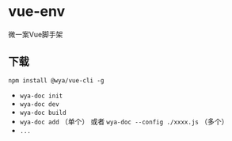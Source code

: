 # vue-env
微一案Vue脚手架

## 下载

```shell
npm install @wya/vue-cli -g 
```

- `wya-doc init`
- `wya-doc dev`
- `wya-doc build`
- `wya-doc add` （单个） 或者 `wya-doc --config ./xxxx.js` （多个）
- `...`


